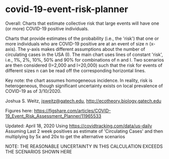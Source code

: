 # covid-19-event-risk-planner

Overall: Charts that estimate collective risk that large events will have one (or more) COVID-19 positive individuals.

Charts that provide estimates of the probability (i.e., the 'risk') that one or more individuals who are COVID-19 positive are at an event of size n (x-axis). The y-axis makes different assumptions about the number of circulating cases in the USA (I). The main chart uses lines of constant 'risk', i.e., 1%, 2%, 10%, 50% and 90% for combinations of n and I. Two scenarios are then considered (I=2,000 and I=20,000) such that the risk for events of different sizes n can be read off the corresponding horizontal lines.

Key note: the chart assumes homogeneous incidence. In reality, risk is heterogeneous, though significant uncertainty exists on local prevalence of COVID-19 as of 3/10/2020.

Joshua S. Weitz, jsweitz@gatech.edu, http://ecotheory.biology.gatech.edu

Figures here: https://figshare.com/articles/COVID-19_Event_Risk_Assessment_Planner/11965533

Updated: April 18, 2020 Using https://covidtracking.com/data/us-daily
Assuming Last 2 week positives as estimate of 'Circulating Cases' and
then multiplying by 5x and 20x to get the alternative scenarios

NOTE: THE REASONABLE UNCERTAINTY IN THIS CALCULATION EXCEEDS THE SCENARIOS SHOWN HERE
